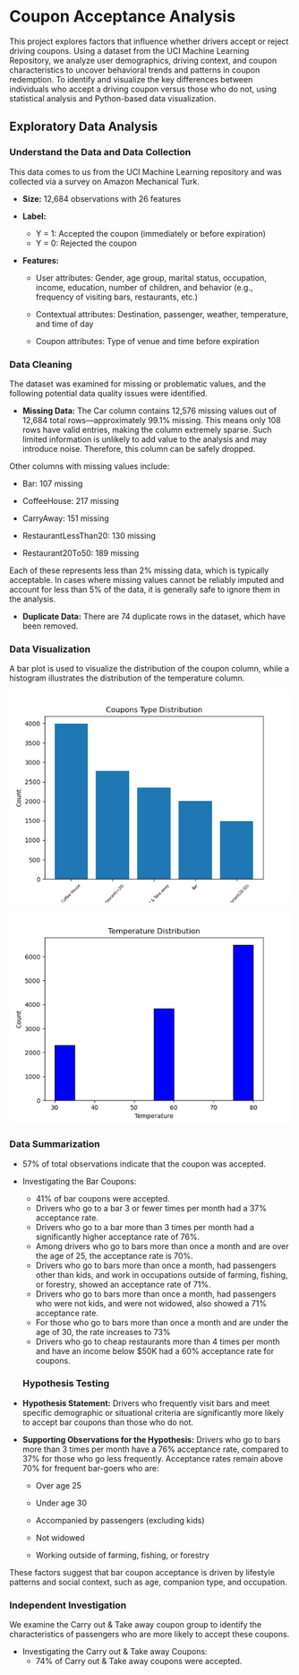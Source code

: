 # Coupon Acceptance Analysis
This project explores factors that influence whether drivers accept or reject driving coupons. Using a dataset from the UCI Machine Learning Repository, we analyze user demographics, driving context, and coupon characteristics to uncover behavioral trends and patterns in coupon redemption.
To identify and visualize the key differences between individuals who accept a driving coupon versus those who do not, using statistical analysis and Python-based data visualization.

## Exploratory Data Analysis
### Understand the Data and Data Collection
This data comes to us from the UCI Machine Learning repository and was collected via a survey on Amazon Mechanical Turk.

- **Size:** 12,684 observations with 26 features

- **Label:**
  - Y = 1: Accepted the coupon (immediately or before expiration)
  - Y = 0: Rejected the coupon

- **Features:**
  - User attributes: Gender, age group, marital status, occupation, income, education, number of children, and behavior (e.g., frequency of visiting bars, restaurants, etc.)

  - Contextual attributes: Destination, passenger, weather, temperature, and time of day

  - Coupon attributes: Type of venue and time before expiration

### Data Cleaning
The dataset was examined for missing or problematic values, and the following potential data quality issues were identified.
- **Missing Data:**
The Car column contains 12,576 missing values out of 12,684 total rows—approximately 99.1% missing. This means only 108 rows have valid entries, making the column extremely sparse. Such limited information is unlikely to add value to the analysis and may introduce noise. Therefore, this column can be safely dropped.

Other columns with missing values include:

  - Bar: 107 missing

  - CoffeeHouse: 217 missing

   - CarryAway: 151 missing

   - RestaurantLessThan20: 130 missing

   - Restaurant20To50: 189 missing

Each of these represents less than 2% missing data, which is typically acceptable. In cases where missing values cannot be reliably imputed and account for less than 5% of the data, it is generally safe to ignore them in the analysis.

- **Duplicate Data:**
  There are 74 duplicate rows in the dataset, which have been removed.
### Data Visualization
A bar plot is used to visualize the distribution of the coupon column, while a histogram illustrates the distribution of the temperature column.

![plot1](figures/plot1.png)




![plot2](figures/plot2.png)

### Data Summarization
- 57% of total observations indicate that the coupon was accepted.
- Investigating the Bar Coupons:
  - 41% of bar coupons were accepted.
  - Drivers who go to a bar 3 or fewer times per month had a 37% acceptance rate.
  - Drivers who go to a bar more than 3 times per month had a significantly higher acceptance rate of 76%.
  - Among drivers who go to bars more than once a month and are over the age of 25, the acceptance rate is 70%.
  - Drivers who go to bars more than once a month, had passengers other than kids, and work in occupations outside of farming, fishing, or forestry, showed an acceptance rate of 71%.
  - Drivers who go to bars more than once a month, had passengers who were not kids, and were not widowed, also showed a 71% acceptance rate.
  -  For those who go to bars more than once a month and are under the age of 30, the rate increases to 73% 
  -  Drivers who go to cheap restaurants more than 4 times per month and have an income below $50K had a 60% acceptance rate for coupons.

    ### Hypothesis Testing
- **Hypothesis Statement:**
Drivers who frequently visit bars and meet specific demographic or situational criteria are significantly more likely to accept bar coupons than those who do not.
- **Supporting Observations for the Hypothesis:**
Drivers who go to bars more than 3 times per month have a 76% acceptance rate, compared to 37% for those who go less frequently. Acceptance rates remain above 70% for frequent bar-goers who are:

  - Over age 25

  - Under age 30

  - Accompanied by passengers (excluding kids)

  - Not widowed

  - Working outside of farming, fishing, or forestry

These factors suggest that bar coupon acceptance is driven by lifestyle patterns and social context, such as age, companion type, and occupation.

### Independent Investigation
We examine the Carry out & Take away coupon group to identify the characteristics of passengers who are more likely to accept these coupons. 
- Investigating the Carry out & Take away Coupons:
  - 74% of Carry out & Take away coupons were accepted.

